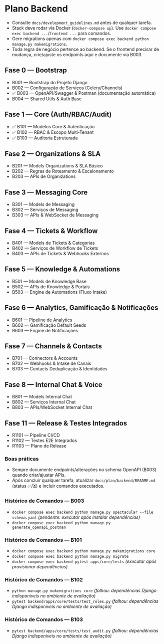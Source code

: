 # Plano Backend

- Consulte `docs/development_guidelines.md` antes de qualquer tarefa.
- Stack deve rodar via Docker (`docker-compose up`). Use `docker compose exec backend ...`/`frontend ...` para comandos.
- Gere migrations apenas com `docker compose exec backend python manage.py makemigrations`.
- Toda regra de negócio pertence ao backend. Se o frontend precisar de mudança, crie/ajuste os endpoints aqui e documente via B003.

## Fase 0 — Bootstrap
- B001 — Bootstrap do Projeto Django
- B002 — Configuração de Serviços (Celery/Channels)
- ✅ B003 — OpenAPI/Swagger & Postman (documentação automática)
- B004 — Shared Utils & Auth Base

## Fase 1 — Core (Auth/RBAC/Audit)
- ✅ B101 — Modelos Core & Autenticação
- ✅ B102 — RBAC & Escopo Multi-Tenant
- ✅ B103 — Auditoria Estruturada

## Fase 2 — Organizations & SLA
- B201 — Models Organizations & SLA Básico
- B202 — Regras de Roteamento & Escalonamento
- B203 — APIs de Organizations

## Fase 3 — Messaging Core
- B301 — Models de Messaging
- B302 — Serviços de Messaging
- B303 — APIs & WebSocket de Messaging

## Fase 4 — Tickets & Workflow
- B401 — Models de Tickets & Categorias
- B402 — Serviços de Workflow de Tickets
- B403 — APIs de Tickets & Webhooks Externos

## Fase 5 — Knowledge & Automations
- B501 — Models de Knowledge Base
- B502 — APIs de Knowledge & Portais
- B503 — Engine de Automations (Fluxo Intake)

## Fase 6 — Analytics, Gamificação & Notificações
- B601 — Pipeline de Analytics
- B602 — Gamificação Default Seeds
- B603 — Engine de Notificações

## Fase 7 — Channels & Contacts
- B701 — Connectors & Accounts
- B702 — Webhooks & Intake de Canais
- B703 — Contacts Deduplicação & Identidades

## Fase 8 — Internal Chat & Voice
- B801 — Models Internal Chat
- B802 — Serviços Internal Chat
- B803 — APIs/WebSocket Internal Chat

## Fase 11 — Release & Testes Integrados
- R1101 — Pipeline CI/CD
- R1102 — Testes E2E Integrados
- R1103 — Plano de Release

### Boas práticas
- Sempre documente endpoints/alterações no schema OpenAPI (B003) quando criar/ajustar APIs.
- Após concluir qualquer tarefa, atualizar `docs/plan/backend/README.md` (status ✅/⏳) e incluir comandos executados.

### Histórico de Comandos — B003
- `docker compose exec backend python manage.py spectacular --file schema.yaml` _(pendente: executar após instalar dependências)_
- `docker compose exec backend python manage.py generate_openapi_postman`

### Histórico de Comandos — B101
- `docker compose exec backend python manage.py makemigrations core`
- `docker compose exec backend python manage.py migrate`
- `docker compose exec backend pytest apps/core/tests` _(executar após provisionar dependências)_

### Histórico de Comandos — B102
- `python manage.py makemigrations core` _(falhou: dependências Django indisponíveis no ambiente de avaliação)_
- `pytest backend/apps/core/tests/test_roles.py` _(falhou: dependências Django indisponíveis no ambiente de avaliação)_

### Histórico de Comandos — B103
- `pytest backend/apps/core/tests/test_audit.py` _(falhou: dependências Django indisponíveis no ambiente de avaliação)_
